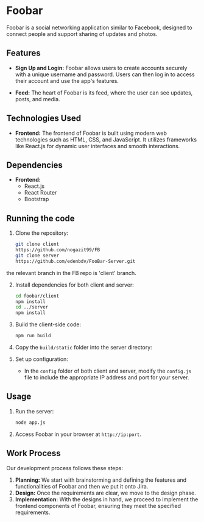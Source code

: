 # Foobar

Foobar is a social networking application similar to Facebook, designed to connect people and support sharing of updates and photos.

## Features

- **Sign Up and Login:** Foobar allows users to create accounts securely with a unique username and password. Users can then log in to access their account and use the app's features.

- **Feed:** The heart of Foobar is its feed, where the user can see updates, posts, and media. 

## Technologies Used

- **Frontend:** The frontend of Foobar is built using modern web technologies such as HTML, CSS, and JavaScript. It utilizes frameworks like React.js for dynamic user interfaces and smooth interactions.

## Dependencies

- **Frontend:**
  - React.js
  - React Router
  - Bootstrap 

## Running the code

1. Clone the repository:

   ```bash
   git clone client
   https://github.com/nogazit99/FB
   git clone server
   https://github.com/edenbdv/FooBar-Server.git 
   ```
the relevant branch in the FB repo is 'client' branch.


2. Install dependencies for both client and server:

   ```bash
   cd foobar/client
   npm install
   cd ../server
   npm install
   ```

3. Build the client-side code:

   ```bash
   npm run build
   ```

4. Copy the `build/static` folder into the server directory:


5. Set up configuration:

   - In the `config` folder of both client and server, modify the `config.js` file to include the appropriate IP address and port for your server.

## Usage

1. Run the server:

   ```bash
   node app.js
   ```

2. Access Foobar in your browser at `http://ip:port`.


## Work Process

Our development process follows these steps:

1. **Planning:** We start with brainstorming and defining the features and functionalities of Foobar and then we put it onto Jira.
2. **Design:** Once the requirements are clear, we move to the design phase.
3. **Implementation:** With the designs in hand, we proceed to implement the frontend components of Foobar, ensuring they meet the specified requirements.

